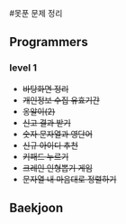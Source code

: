 #못푼 문제 정리

## Programmers
### level 1
- ~~바탕화면 정리~~
- ~~개인정보 수집 유효기간~~
- ~~옹알이(2)~~
- ~~신고 결과 받기~~
- ~~숫자 문자열과 영단어~~
- ~~신규 아이디 추천~~
- ~~키패드 누르기~~
- ~~크레인 인형뽑기 게임~~
- ~~문자열 내 마음대로 정렬하기~~

## Baekjoon
